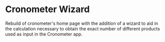 # Cronometer Wizard

Rebuild of cronometer's home page with the addition of a wizard to aid in the calculation necessary to obtain the exact number of different products used as input in the Cronometer app.